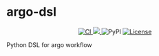 # argo-dsl

<div align="center">
  <a href="https://github.com/zen-xu/argo-dsl/actions">
    <img src="https://github.com/zen-xu/argo-dsl/actions/workflows/main.yml/badge.svg" alt="CI"/>
  </a>
  <a href="https://codecov.io/gh/zen-xu/argo-dsl">
    <img src="https://codecov.io/gh/zen-xu/argo-dsl/branch/main/graph/badge.svg?token=uemF3saLRu"/>
  </a>
  <img alt="PyPI" src="https://img.shields.io/pypi/v/argo-dsl">
  <a href="https://github.com/zen-xu/argo-dsl/blob/main/LICENSE">
    <img src="https://img.shields.io/badge/License-Apache%202.0-blue.svg" alt="License">
  </a>
</div>

Python DSL for argo workflow
